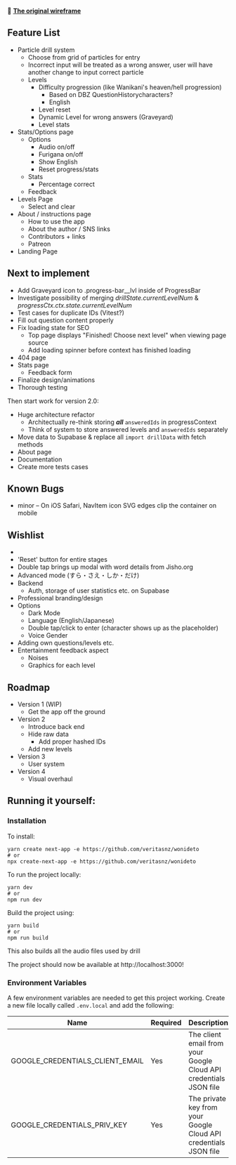 🧭 **[The original wireframe](https://xd.adobe.com/view/fcda656c-e122-4ce5-a462-3c6e3448417a-a989/?fullscreen&hints=off)**

## Feature List

-   Particle drill system
    -   Choose from grid of particles for entry
    -   Incorrect input will be treated as a wrong answer, user will have another change to input correct particle
    -   Levels
        -   Difficulty progression (like Wanikani's heaven/hell progression)
            -   Based on DBZ QuestionHistorycharacters?
            -   English
        -   Level reset
        -   Dynamic Level for wrong answers (Graveyard)
        -   Level stats
-   Stats/Options page
    -   Options
        -   Audio on/off
        -   Furigana on/off
        -   Show English
        -   Reset progress/stats
    -   Stats
        -   Percentage correct
    -   Feedback
-   Levels Page
    -   Select and clear
-   About / instructions page
    -   How to use the app
    -   About the author / SNS links
    -   Contributors + links
    -   Patreon
-   Landing Page

## Next to implement

-   Add Graveyard icon to .progress-bar\_\_lvl inside of ProgressBar
-   Investigate possibility of merging _drillState.currentLevelNum_ & _progressCtx.ctx.state.currentLevelNum_
-   Test cases for duplicate IDs (Vitest?)
-   Fill out question content properly
-   Fix loading state for SEO
    -   Top page displays "Finished! Choose next level" when viewing page source
    -   Add loading spinner before context has finished loading
-   404 page
-   Stats page
    -   Feedback form
-   Finalize design/animations
-   Thorough testing

Then start work for version 2.0:

-   Huge architecture refactor
    -   Architectually re-think storing **_all_** `answeredIds` in progressContext
    -   Think of system to store answered levels and `answeredIds` separately
-   Move data to Supabase & replace all `import drillData` with fetch methods
-   About page
-   Documentation
-   Create more tests cases

## Known Bugs

-   minor – On iOS Safari, NavItem icon SVG edges clip the container on mobile

## Wishlist

-   
-   'Reset' button for entire stages
-   Double tap brings up modal with word details from Jisho.org
-   Advanced mode (すら・さえ・しか・だけ)
-   Backend
    -   Auth, storage of user statistics etc. on Supabase
-   Professional branding/design
-   Options
    -   Dark Mode
    -   Language (English/Japanese)
    -   Double tap/click to enter (character shows up as the placeholder)
    -   Voice Gender
-   Adding own questions/levels etc.
-   Entertainment feedback aspect
    -   Noises
    -   Graphics for each level

## Roadmap

-   Version 1 (WIP)
    -   Get the app off the ground
-   Version 2
    -   Introduce back end
    -   Hide raw data
        -   Add proper hashed IDs
    -   Add new levels
-   Version 3
    -   User system
-   Version 4
    -   Visual overhaul

## Running it yourself:

### Installation

To install:

```
yarn create next-app -e https://github.com/veritasnz/wonideto
# or
npx create-next-app -e https://github.com/veritasnz/wonideto
```

To run the project locally:

```
yarn dev
# or
npm run dev
```

Build the project using:

```
yarn build
# or
npm run build
```

This also builds all the audio files used by drill

The project should now be available at http://localhost:3000!

### Environment Variables

A few environment variables are needed to get this project working.
Create a new file locally called `.env.local` and add the following:

| Name                            | Required | Description                                                       |
| ------------------------------- | -------- | ----------------------------------------------------------------- |
| GOOGLE_CREDENTIALS_CLIENT_EMAIL | Yes      | The client email from your Google Cloud API credentials JSON file |
| GOOGLE_CREDENTIALS_PRIV_KEY     | Yes      | The private key from your Google Cloud API credentials JSON file  |
